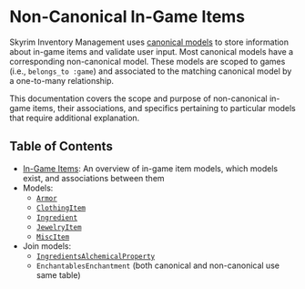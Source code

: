 # Non-Canonical In-Game Items

Skyrim Inventory Management uses [canonical models](/docs/canonical_models/README.md) to store information about in-game items and validate user input. Most canonical models have a corresponding non-canonical model. These models are scoped to games (i.e., `belongs_to :game`) and associated to the matching canonical model by a one-to-many relationship.

This documentation covers the scope and purpose of non-canonical in-game items, their associations, and specifics pertaining to particular models that require additional explanation.

## Table of Contents

* [In-Game Items](/docs/in_game_items/in-game-items.md): An overview of in-game item models, which models exist, and associations between them
* Models:
  * [`Armor`](/docs/in_game_items/armor.md)
  * [`ClothingItem`](/docs/in_game_items/clothing-item.md)
  * [`Ingredient`](/docs/in_game_items/ingredient.md)
  * [`JewelryItem`](/docs/in_game_items/jewelry-item.md)
  * [`MiscItem`](/docs/in_game_items/misc-item.md)
* Join models:
  * [`IngredientsAlchemicalProperty`](/docs/in_game_items/ingredients-alchemical-property.md)
  * `EnchantablesEnchantment` (both canonical and non-canonical use same table)
